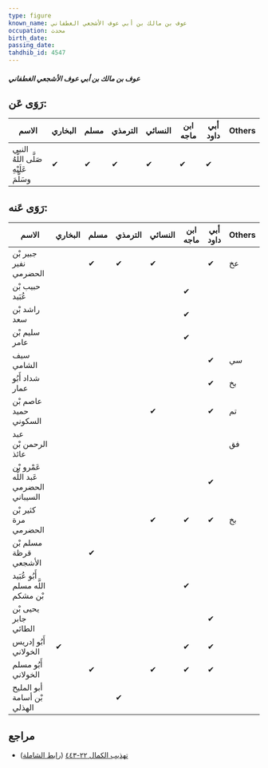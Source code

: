 ```yaml
---
type: figure
known_name: عوف بن مالك بن أبي عوف الأشجعي الغطفاني
occupation: محدث
birth_date:
passing_date:
tahdhib_id: 4547
---
```

##### عوف بن مالك بن أبي عوف الأشجعي الغطفاني

## رَوَى عَن:
| الاسم                                  | البخاري | مسلم | الترمذي | النسائي | ابن ماجه | أبي داود | Others |
| -------------------------------------- | ------- | ---- | ------- | ------- | -------- | -------- | ------ |
| النبي صَلَّى اللَّهُ عَلَيْهِ وسَلَّمَ | ✔       | ✔    | ✔       | ✔       | ✔        | ✔        |        |
## رَوَى عَنه:
| الاسم                                   | البخاري | مسلم | الترمذي | النسائي | ابن ماجه | أبي داود | Others |
| --------------------------------------- | ------- | ---- | ------- | ------- | -------- | -------- | ------ |
| جبير بْن نفير الحضرمي                   |         | ✔    | ✔       | ✔       |          | ✔        | عخ     |
| حبيب بْن عُبَيد                         |         |      |         |         | ✔        |          |        |
| راشد بْن سعد                            |         |      |         |         | ✔        |          |        |
| سليم بْن عامر                           |         |      |         |         | ✔        |          |        |
| سيف الشامي                              |         |      |         |         |          | ✔        | سي     |
| شداد أَبُو عمار                         |         |      |         |         |          | ✔        | بخ     |
| عاصم بْن حميد السكوني                   |         |      |         | ✔       |          | ✔        | تم     |
| عبد الرحمن بْن عائذ                     |         |      |         |         |          |          | فق     |
| عَمْرو بْن عَبد اللَّه الحضرمي السيباني |         |      |         |         |          | ✔        |        |
| كثير بْن مرة الحضرمي                    |         |      |         | ✔       | ✔        | ✔        | بخ     |
| مسلم بْن قرظة الأشجعي                   |         | ✔    |         |         |          |          |        |
| أَبُو عُبَيد اللَّه مسلم بْن مشكم       |         |      |         |         | ✔        |          |        |
| يحيى بْن جابر الطائي                    |         |      |         |         |          | ✔        |        |
| أَبُو إدريس الخولاني                    | ✔       |      |         |         | ✔        | ✔        |        |
| أَبُو مسلم الخولاني                     |         | ✔    |         | ✔       | ✔        | ✔        |        |
| أبو المليح بْن أسامة الهذلي             |         |      | ✔       |         |          |          |        |
## مراجع
- [تهذيب الكمال ٢٢-٤٤٣](obsidian://open?vault=Tahdhib-al-Kamal&file=Figures/٤٥٤٧-عوف%20بن%20مالك%20بن%20أبي%20عوف%20الأشجعي%20الغطفاني) ([رابط الشاملة](https://shamela.ws/book/3722/11696))